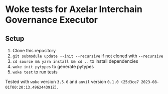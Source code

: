 # Woke tests for Axelar Interchain Governance Executor

## Setup

1. Clone this repository
2. `git submodule update --init --recursive` if not cloned with `--recursive`
3. `cd source && yarn install && cd ..` to install dependencies
4. `woke init pytypes` to generate pytypes
5. `woke test` to run tests

Tested with `woke` version `3.5.0` and `anvil` version `0.1.0 (25d3ce7 2023-08-01T00:20:13.496244391Z)`.
